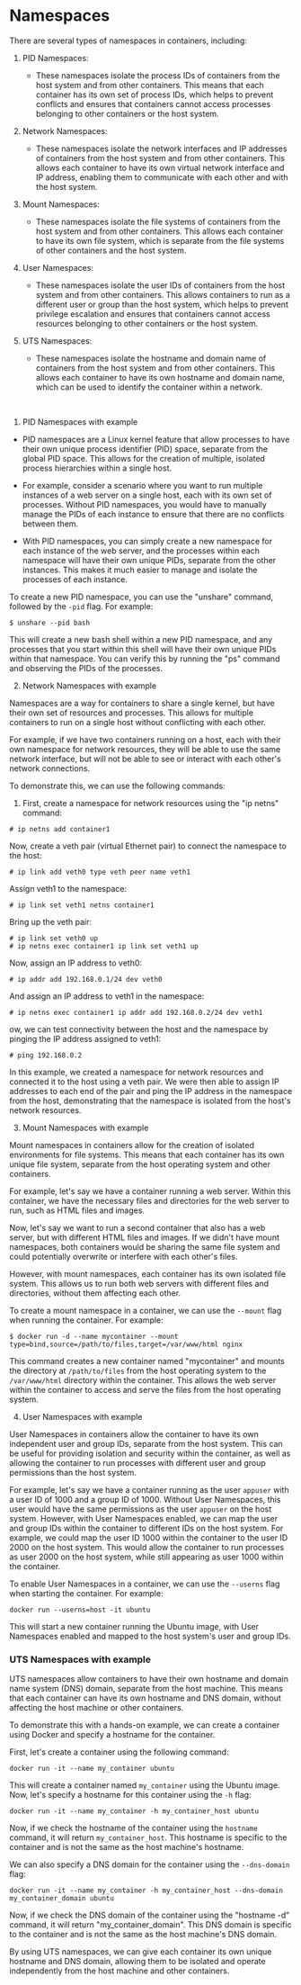 
# Namespaces 


There are several types of namespaces in containers, including:

1. PID Namespaces:
    -  These namespaces isolate the process IDs of containers from the host system and from other containers. This means that each container has its own set of process IDs, which helps to prevent conflicts and ensures that containers cannot access processes belonging to other containers or the host system.

2. Network Namespaces: 
    - These namespaces isolate the network interfaces and IP addresses of containers from the host system and from other containers. This allows each container to have its own virtual network interface and IP address, enabling them to communicate with each other and with the host system.
3. Mount Namespaces: 
   - These namespaces isolate the file systems of containers from the host system and from other containers. This allows each container to have its own file system, which is separate from the file systems of other containers and the host system.
4. User Namespaces:
   -  These namespaces isolate the user IDs of containers from the host system and from other containers. This allows containers to run as a different user or group than the host system, which helps to prevent privilege escalation and ensures that containers cannot access resources belonging to other containers or the host system.
5. UTS Namespaces: 
   - These namespaces isolate the hostname and domain name of containers from the host system and from other containers. This allows each container to have its own hostname and domain name, which can be used to identify the container within a network.

<br>


1. PID Namespaces with example 

  - PID namespaces are a Linux kernel feature that allow processes to have their own unique process identifier (PID) space, separate from the global PID space. This allows for the creation of multiple, isolated process hierarchies within a single host.

  - For example, consider a scenario where you want to run multiple instances of a web server on a single host, each with its own set of processes. Without PID namespaces, you would have to manually manage the PIDs of each instance to ensure that there are no conflicts between them.

  - With PID namespaces, you can simply create a new namespace for each instance of the web server, and the processes within each namespace will have their own unique PIDs, separate from the other instances. This makes it much easier to manage and isolate the processes of each instance.

To create a new PID namespace, you can use the "unshare" command, followed by the `-pid` flag. For example:

```
$ unshare --pid bash
```
This will create a new bash shell within a new PID namespace, and any processes that you start within this shell will have their own unique PIDs within that namespace. You can verify this by running the "ps" command and observing the PIDs of the processes.




2. Network Namespaces with example 

Namespaces are a way for containers to share a single kernel, but have their own set of resources and processes. This allows for multiple containers to run on a single host without conflicting with each other.

For example, if we have two containers running on a host, each with their own namespace for network resources, they will be able to use the same network interface, but will not be able to see or interact with each other's network connections.

To demonstrate this, we can use the following commands:

1. First, create a namespace for network resources using the "ip netns" command:
```
# ip netns add container1
```
Now, create a veth pair (virtual Ethernet pair) to connect the namespace to the host:
```
# ip link add veth0 type veth peer name veth1

```
Assign veth1 to the namespace:

```
# ip link set veth1 netns container1

```
Bring up the veth pair:
```
# ip link set veth0 up
# ip netns exec container1 ip link set veth1 up

```
Now, assign an IP address to veth0:
```
# ip addr add 192.168.0.1/24 dev veth0

```
And assign an IP address to veth1 in the namespace:
```
# ip netns exec container1 ip addr add 192.168.0.2/24 dev veth1

```
ow, we can test connectivity between the host and the namespace by pinging the IP address assigned to veth1:

```
# ping 192.168.0.2

```

In this example, we created a namespace for network resources and connected it to the host using a veth pair. We were then able to assign IP addresses to each end of the pair and ping the IP address in the namespace from the host, demonstrating that the namespace is isolated from the host's network resources.


3. Mount Namespaces with example 

Mount namespaces in containers allow for the creation of isolated environments for file systems. This means that each container has its own unique file system, separate from the host operating system and other containers.

For example, let's say we have a container running a web server. Within this container, we have the necessary files and directories for the web server to run, such as HTML files and images.

Now, let's say we want to run a second container that also has a web server, but with different HTML files and images. If we didn't have mount namespaces, both containers would be sharing the same file system and could potentially overwrite or interfere with each other's files.

However, with mount namespaces, each container has its own isolated file system. This allows us to run both web servers with different files and directories, without them affecting each other.

To create a mount namespace in a container, we can use the `--mount` flag when running the container. For example:

```
$ docker run -d --name mycontainer --mount type=bind,source=/path/to/files,target=/var/www/html nginx
```


This command creates a new container named "mycontainer" and mounts the directory at `/path/to/files` from the host operating system to the `/var/www/html` directory within the container. This allows the web server within the container to access and serve the files from the host operating system.


4. User Namespaces with example 

User Namespaces in containers allow the container to have its own independent user and group IDs, separate from the host system. This can be useful for providing isolation and security within the container, as well as allowing the container to run processes with different user and group permissions than the host system.

For example, let's say we have a container running as the user `appuser` with a user ID of 1000 and a group ID of 1000. Without User Namespaces, this user would have the same permissions as the user `appuser` on the host system. However, with User Namespaces enabled, we can map the user and group IDs within the container to different IDs on the host system. For example, we could map the user ID 1000 within the container to the user ID 2000 on the host system. This would allow the container to run processes as user 2000 on the host system, while still appearing as user 1000 within the container.


To enable User Namespaces in a container, we can use the    `--userns` flag when starting the container. For example:

```
docker run --userns=host -it ubuntu

```

This will start a new container running the Ubuntu image, with User Namespaces enabled and mapped to the host system's user and group IDs.


### UTS Namespaces with example 

UTS namespaces allow containers to have their own hostname and domain name system (DNS) domain, separate from the host machine. This means that each container can have its own hostname and DNS domain, without affecting the host machine or other containers.

To demonstrate this with a hands-on example, we can create a container using Docker and specify a hostname for the container.

First, let's create a container using the following command:

```
docker run -it --name my_container ubuntu

```

This will create a container named `my_container` using the Ubuntu image. Now, let's specify a hostname for this container using the `-h` flag:

```
docker run -it --name my_container -h my_container_host ubuntu

```
Now, if we check the hostname of the container using the `hostname` command, it will return `my_container_host`. This hostname is specific to the container and is not the same as the host machine's hostname.

We can also specify a DNS domain for the container using the `--dns-domain` flag:

```
docker run -it --name my_container -h my_container_host --dns-domain my_container_domain ubuntu
```
Now, if we check the DNS domain of the container using the "hostname -d" command, it will return "my_container_domain". This DNS domain is specific to the container and is not the same as the host machine's DNS domain.

By using UTS namespaces, we can give each container its own unique hostname and DNS domain, allowing them to be isolated and operate independently from the host machine and other containers.